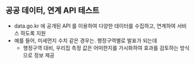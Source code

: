 ## 공공 데이터, 연계 API 테스트

- data.go.kr 에 공개된 API 를 이용하여 다양한 데이터를 수집하고, 연계하여 서비스 하도록 지원
- 예를 들어, 미세먼지 수치 같은 경우는. 행정구역별로 발표가 되는데
  - 행정구역 대비, 우리집 측정 값은 어떠한지를 가시화하여 효과를 검토하는 방식으로 정보 제공
  
